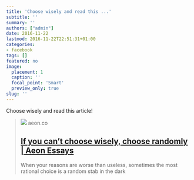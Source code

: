 ```yaml
---
title: 'Choose wisely and read this ...'
subtitle: ''
summary: ''
authors: ["admin"]
date: 2016-11-22
lastmod: 2016-11-22T22:51:31+01:00
categories:
- facebook
tags: []
featured: no
image:
  placement: 1
  caption: ''
  focal_point: 'Smart'
  preview_only: true
slug: ''
---
```

Choose wisely and read this article!
> [![](https://images.aeonmedia.co/images/e486b28f-f0d1-4131-9311-891bfb7461d5/JUNGLE-PATH-FINAL-.jpg?width=1200&quality=75&format=auto)](https://aeon.co/essays/if-you-can-t-choose-wisely-choose-randomly)
> aeon.co
> ## [If you can’t choose wisely, choose randomly | Aeon Essays](https://aeon.co/essays/if-you-can-t-choose-wisely-choose-randomly)
>
>When your reasons are worse than useless, sometimes the most rational choice is a random stab in the dark

